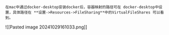 ```
在mac中通过docker-desktop安装docker后，容器映射的路径可在 docker-desktop中设置，具体路径在 **设置->Resources->FileSharing**中的VirtualFileShares 可以看到。
```

![[Pasted image 20241029161033.png]]